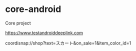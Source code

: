 # core-android
Core project

https://www.testandroiddeeplink.com

coordisnap://shop?text=スカート&on_sale=1&item_color_id=1
